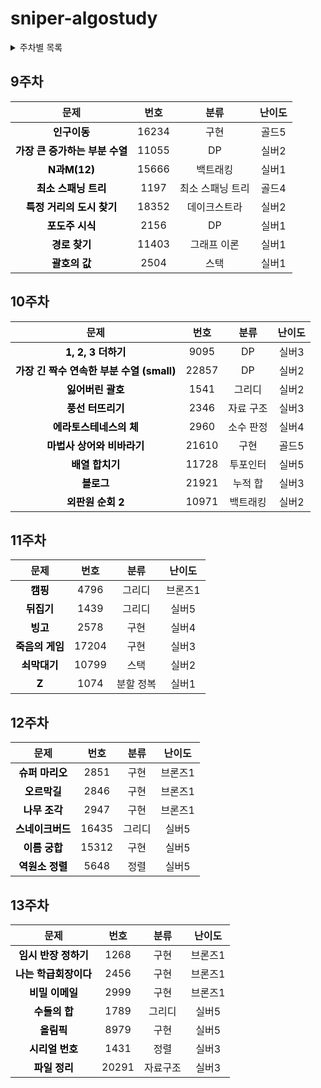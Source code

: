 # sniper-algostudy 

<details>
<summary>주차별 목록</summary>
<div markdown="1">

[9주차](#9주차)
[10주차](#10주차)
[11주차](#11주차)
[12주차](#12주차)
[13주차](#13주차)

</div>
</details>

## 9주차

|                             문제                             | 번호  |       분류       | 난이도 |
| :----------------------------------------------------------: | :---: | :--------------: | :----: |
| <a href="https://www.acmicpc.net/problem/16234" target="_blank"  style="text-decoration:none; color: black; font-weight:bold">인구이동</a> | 16234 |       구현       | 골드5  |
| <a href="https://www.acmicpc.net/problem/11055" target="_blank"  style="text-decoration:none; color: black; font-weight:bold">가장 큰 증가하는 부분 수열</a> | 11055 |        DP        | 실버2  |
| <a href="https://www.acmicpc.net/problem/15666" target="_blank"  style="text-decoration:none; color: black; font-weight:bold">N과M(12)</a> | 15666 |     백트래킹     | 실버1  |
| <a href="https://www.acmicpc.net/problem/1197" target="_blank" style="text-decoration:none; color: black; font-weight:bold">최소 스패닝 트리</a> | 1197  | 최소 스패닝 트리 | 골드4  |
| <a href="https://www.acmicpc.net/problem/18352" target="_blank"  style="text-decoration:none; color: black; font-weight:bold">특정 거리의 도시 찾기</a> | 18352 |   데이크스트라   | 실버2  |
| <a href="https://www.acmicpc.net/problem/2156" target="_blank"  style="text-decoration:none; color: black; font-weight:bold">포도주 시식</a> | 2156  |        DP        | 실버1  |
| <a href="https://www.acmicpc.net/problem/11403" target="_blank"  style="text-decoration:none; color: black; font-weight:bold">경로 찾기</a> | 11403 |   그래프 이론    | 실버1  |
| <a href="https://www.acmicpc.net/problem/2504" target="_blank"  style="text-decoration:none; color: black; font-weight:bold">괄호의 값</a> | 2504  |       스택       | 실버1  |




## 10주차

|                             문제                             | 번호  |   분류    | 난이도 |
| :----------------------------------------------------------: | :---: | :-------: | :----: |
| <a href="https://www.acmicpc.net/problem/9095" target="_blank" style="text-decoration:none; color:black; font-weight:bold">1, 2, 3 더하기</a> | 9095  |    DP     | 실버3  |
| <a href="https://www.acmicpc.net/problem/22857" target="_blank" style="text-decoration:none; color:black; font-weight:bold">가장 긴 짝수 연속한 부분 수열 (small)</a> | 22857 |    DP     | 실버2  |
| <a href="https://www.acmicpc.net/problem/1541" target="_blank" style="text-decoration:none; color:black; font-weight:bold">잃어버린 괄호</a> | 1541  |  그리디   | 실버2  |
| <a href="https://www.acmicpc.net/problem/2346" target="_blank" style="text-decoration:none; color:black; font-weight:bold">풍선 터뜨리기</a> | 2346  | 자료 구조 | 실버3  |
| <a href="https://www.acmicpc.net/problem/2960" target="_blank" style="text-decoration:none; color:black; font-weight:bold">에라토스테네스의 체</a> | 2960  | 소수 판정 | 실버4  |
| <a href="https://www.acmicpc.net/problem/21610" target="_blank" style="text-decoration:none; color:black; font-weight:bold">마법사 상어와 비바라기</a> | 21610 |   구현    | 골드5  |
| <a href="https://www.acmicpc.net/problem/11728" target="_blank" style="text-decoration:none; color:black; font-weight:bold">배열 합치기</a> | 11728 | 투포인터  | 실버5  |
| <a href="https://www.acmicpc.net/problem/21921" target="_blank" style="text-decoration:none; color:black; font-weight:bold">블로그</a> | 21921 |  누적 합  | 실버3  |
| <a href="https://www.acmicpc.net/problem/10971" target="_blank" style="text-decoration:none; color:black; font-weight:bold">외판원 순회 2</a> | 10971 | 백트래킹  | 실버2  |



## 11주차

|                             문제                             | 번호  |   분류    | 난이도  |
| :----------------------------------------------------------: | :---: | :-------: | :-----: |
| <a href="https://www.acmicpc.net/problem/4796" target="_blank" style="text-decoration:none; color:black; font-weight:bold">캠핑</a> | 4796  |  그리디   | 브론즈1 |
| <a href="https://www.acmicpc.net/problem/1439" target="_blank" style="text-decoration:none; color:black; font-weight:bold">뒤집기</a> | 1439  |  그리디   |  실버5  |
| <a href="https://www.acmicpc.net/problem/2578" target="_blank" style="text-decoration:none; color:black; font-weight:bold">빙고</a> | 2578  |   구현    |  실버4  |
| <a href="https://www.acmicpc.net/problem/17204" target="_blank" style="text-decoration:none; color:black; font-weight:bold">죽음의 게임</a> | 17204 |   구현    |  실버3  |
| <a href="https://www.acmicpc.net/problem/10799" target="_blank" style="text-decoration:none; color:black; font-weight:bold">쇠막대기</a> | 10799 |   스택    |  실버2  |
| <a href="https://www.acmicpc.net/problem/1074" target="_blank" style="text-decoration:none; color:black; font-weight:bold">Z</a> | 1074  | 분할 정복 |  실버1  |


## 12주차

|                             문제                             | 번호  |  분류  | 난이도  |
| :----------------------------------------------------------: | :---: | :----: | :-----: |
| <a href="https://www.acmicpc.net/problem/2851" target="_blank" style="text-decoration:none; color:black; font-weight:bold">슈퍼 마리오</a> | 2851  |  구현  | 브론즈1 |
| <a href="https://www.acmicpc.net/problem/2846" target="_blank" style="text-decoration:none; color:black; font-weight:bold">오르막길</a> | 2846  |  구현  | 브론즈1 |
| <a href="https://www.acmicpc.net/problem/2947" target="_blank" style="text-decoration:none; color:black; font-weight:bold">나무 조각</a> | 2947  |  구현  | 브론즈1 |
| <a href="https://www.acmicpc.net/problem/16435" target="_blank" style="text-decoration:none; color:black; font-weight:bold">스네이크버드</a> | 16435 | 그리디 |  실버5  |
| <a href="https://www.acmicpc.net/problem/15312" target="_blank" style="text-decoration:none; color:black; font-weight:bold">이름 궁합</a> | 15312 |  구현  |  실버5  |
| <a href="https://www.acmicpc.net/problem/5648" target="_blank" style="text-decoration:none; color:black; font-weight:bold">역원소 정렬</a> | 5648  |  정렬  |  실버5  |

## 13주차

|                             문제                             | 번호  |   분류   | 난이도  |
| :----------------------------------------------------------: | :---: | :------: | :-----: |
| <a href="https://www.acmicpc.net/problem/1268"  style="text-decoration:none; color:black; font-weight:bold">임시 반장 정하기</a> | 1268  |   구현   | 브론즈1 |
| <a href="https://www.acmicpc.net/problem/2456"  style="text-decoration:none; color:black; font-weight:bold">나는 학급회장이다</a> | 2456  |   구현   | 브론즈1 |
| <a href="https://www.acmicpc.net/problem/2999"  style="text-decoration:none; color:black; font-weight:bold">비밀 이메일</a> | 2999  |   구현   | 브론즈1 |
| <a href="https://www.acmicpc.net/problem/1789"  style="text-decoration:none; color:black; font-weight:bold">수들의 합</a> | 1789  |  그리디  |  실버5  |
| <a href="https://www.acmicpc.net/problem/8979"  style="text-decoration:none; color:black; font-weight:bold">올림픽</a> | 8979  |   구현   |  실버5  |
| <a href="https://www.acmicpc.net/problem/1431"  style="text-decoration:none; color:black; font-weight:bold">시리얼 번호</a> | 1431  |   정렬   |  실버3  |
| <a href="https://www.acmicpc.net/problem/20291"  style="text-decoration:none; color:black; font-weight:bold">파일 정리</a> | 20291 | 자료구조 |  실버3  |

